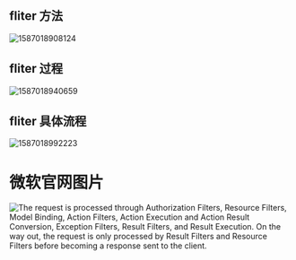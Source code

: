 ## fliter 方法

![1587018908124](C:\Users\FP.LAPTOP-GU00DUT3\AppData\Roaming\Typora\typora-user-images\1587018908124.png)

## fliter 过程

![1587018940659](C:\Users\FP.LAPTOP-GU00DUT3\AppData\Roaming\Typora\typora-user-images\1587018940659.png)



## fliter 具体流程

![1587018992223](C:\Users\FP.LAPTOP-GU00DUT3\AppData\Roaming\Typora\typora-user-images\1587018992223.png)



# 微软官网图片

 ![The request is processed through Authorization Filters, Resource Filters, Model Binding, Action Filters, Action Execution and Action Result Conversion, Exception Filters, Result Filters, and Result Execution. On the way out, the request is only processed by Result Filters and Resource Filters before becoming a response sent to the client.](https://docs.microsoft.com/en-us/aspnet/core/mvc/controllers/filters/_static/filter-pipeline-2.png?view=aspnetcore-2.2) 